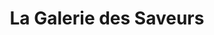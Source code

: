 ---
title: "La Galerie des Saveurs"
url: /bonchamp-les-laval/la-galerie-des-saveurs/
shop: boulangerie
---